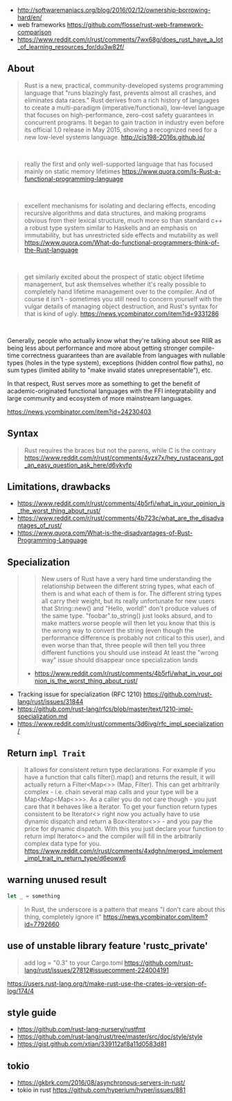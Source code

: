 - http://softwaremaniacs.org/blog/2016/02/12/ownership-borrowing-hard/en/
- web frameworks https://github.com/flosse/rust-web-framework-comparison
- https://www.reddit.com/r/rust/comments/7wx68g/does_rust_have_a_lot_of_learning_resources_for/du3w82f/

## About

> Rust is a new, practical, community-developed systems programming language that "runs blazingly fast, prevents almost all crashes, and eliminates data races." Rust derives from a rich history of languages to create a multi-paradigm (imperative/functional), low-level language that focuses on high-performance, zero-cost safety guarantees in concurrent programs. It began to gain traction in industry even before its official 1.0 release in May 2015, showing a recognized need for a new low-level systems language.
> http://cis198-2016s.github.io/

<br>

> really the first and only well-supported language that has focused mainly on static memory lifetimes
> https://www.quora.com/Is-Rust-a-functional-programming-language

<br>

> excellent mechanisms for isolating and declaring effects, encoding recursive algorithms and data structures, and making programs obvious from their lexical structure, much more so than standard c++
> a robust type system similar to Haskells and an emphasis on immutability, but has unrestricted side effects and mutability as well
> https://www.quora.com/What-do-functional-programmers-think-of-the-Rust-language

<br>

> get similarly excited about the prospect of static object lifetime management, but ask themselves whether it's really possible to completely hand lifetime management over to the compiler. And of course it isn't - sometimes you still need to concern yourself with the vulgar details of managing object destruction, and Rust's syntax for that is kind of ugly.
> https://news.ycombinator.com/item?id=9331286

<br>

Generally, people who actually know what they're talking about see RIIR as being less about performance and more about getting stronger compile-time correctness guarantees than are available from languages with nullable types (holes in the type system), exceptions (hidden control flow paths), no sum types (limited ability to "make invalid states unrepresentable"), etc.

In that respect, Rust serves more as something to get the benefit of academic-originated functional languages with the FFI integratability and large community and ecosystem of more mainstream languages.

https://news.ycombinator.com/item?id=24230403

## Syntax

> Rust requires the braces but not the parens, while C is the contrary
> https://www.reddit.com/r/rust/comments/4yzx7x/hey_rustaceans_got_an_easy_question_ask_here/d6vkvfp

## Limitations, drawbacks

- https://www.reddit.com/r/rust/comments/4b5rfi/what_in_your_opinion_is_the_worst_thing_about_rust/
- https://www.reddit.com/r/rust/comments/4b723c/what_are_the_disadvantages_of_rust/
- https://www.quora.com/What-is-the-disadvantages-of-Rust-Programming-Language

## Specialization

>> New users of Rust have a very hard time understanding the relationship between the different string types, what each of them is and what each of them is for. The different string types all carry their weight, but its really unfortunate for new users that String::new() and "Hello, world!" don't produce values of the same type. "foobar".to_string() just looks absurd, and to make matters worse people will then let you know that this is the wrong way to convert the string (even though the performance difference is probably not critical to this user), and even worse than that, three people will then tell you three different functions you should use instead
> At least the "wrong way" issue should disappear once specialization lands
> - https://www.reddit.com/r/rust/comments/4b5rfi/what_in_your_opinion_is_the_worst_thing_about_rust/

- Tracking issue for specialization (RFC 1210) https://github.com/rust-lang/rust/issues/31844
- https://github.com/rust-lang/rfcs/blob/master/text/1210-impl-specialization.md
- https://www.reddit.com/r/rust/comments/3d6ivg/rfc_impl_specialization/

## Return `impl Trait`

> It allows for consistent return type declarations. For example if you have a function that calls filter().map() and returns the result, it will actually return a Filter<Map<>> (Map, Filter). This can get arbitrarily complex - i.e. chain several map calls and your type will be a Map<Map<Map<>>>. As a caller you do not care though - you just care that it behaves like a Iterator.
To get your function return types consistent to be Iterator<> right now you actually have to use dynamic dispatch and return a Box<Iterator<>> - and you pay the price for dynamic dispatch. With this you just declare your function to return impl Iterator<> and the compiler will fill in the arbitrarily complex data type for you.
> https://www.reddit.com/r/rust/comments/4xdghn/merged_implement_impl_trait_in_return_type/d6eowx6

## warning unused result

```rust
let _ = something
```

> In Rust, the underscore is a pattern that means "I don't care about this thing, completely ignore it"
> https://news.ycombinator.com/item?id=7792660

## use of unstable library feature 'rustc_private'

> add log = "0.3" to your Cargo.toml
> https://github.com/rust-lang/rust/issues/27812#issuecomment-224004191

https://users.rust-lang.org/t/make-rust-use-the-crates-io-version-of-log/174/4

## style guide

- https://github.com/rust-lang-nursery/rustfmt
- https://github.com/rust-lang/rust/tree/master/src/doc/style/style
- https://gist.github.com/xtian/339112af8a11d0583d81

## tokio

- https://gkbrk.com/2016/08/asynchronous-servers-in-rust/
- tokio in rust https://github.com/hyperium/hyper/issues/881
